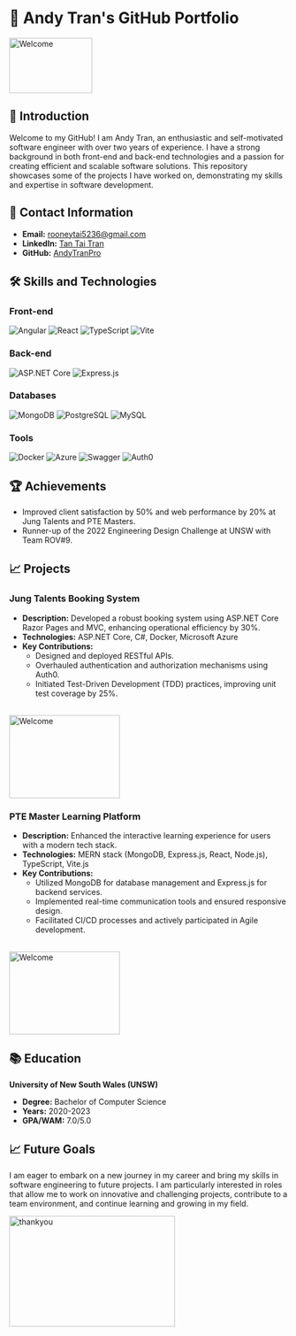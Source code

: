 # 📄 Andy Tran's GitHub Portfolio
<img src="https://media3.giphy.com/media/v1.Y2lkPTc5MGI3NjExZTkwa2wwZ2JvYTZ3bThvYm5pZGZuZTFrbDRvcWIxaGlxamw1YXBkaCZlcD12MV9pbnRlcm5hbF9naWZfYnlfaWQmY3Q9Zw/OK914NO5d8ey9sSNAQ/giphy.webp" width="150" height="100" alt="Welcome">

## 👋 Introduction

Welcome to my GitHub! I am Andy Tran, an enthusiastic and self-motivated software engineer with over two years of experience. I have a strong background in both front-end and back-end technologies and a passion for creating efficient and scalable software solutions. This repository showcases some of the projects I have worked on, demonstrating my skills and expertise in software development.

## 🔗 Contact Information

- **Email:** rooneytai5236@gmail.com
- **LinkedIn:** [Tan Tai Tran](https://www.linkedin.com/in/tan-tai-tran-6626732a5/)
- **GitHub:** [AndyTranPro](https://github.com/AndyTranPro)

## 🛠️ Skills and Technologies

### Front-end
![Angular](https://img.shields.io/badge/Angular-DD0031?style=for-the-badge&logo=angular&logoColor=white)
![React](https://img.shields.io/badge/React-61DAFB?style=for-the-badge&logo=react&logoColor=black)
![TypeScript](https://img.shields.io/badge/TypeScript-007ACC?style=for-the-badge&logo=typescript&logoColor=white)
![Vite](https://img.shields.io/badge/Vite-646CFF?style=for-the-badge&logo=vite&logoColor=white)

### Back-end
![ASP.NET Core](https://img.shields.io/badge/ASP.NET%20Core-512BD4?style=for-the-badge&logo=.net&logoColor=white)
![Express.js](https://img.shields.io/badge/Express.js-000000?style=for-the-badge&logo=express&logoColor=white)

### Databases
![MongoDB](https://img.shields.io/badge/MongoDB-47A248?style=for-the-badge&logo=mongodb&logoColor=white)
![PostgreSQL](https://img.shields.io/badge/PostgreSQL-336791?style=for-the-badge&logo=postgresql&logoColor=white)
![MySQL](https://img.shields.io/badge/MySQL-4479A1?style=for-the-badge&logo=mysql&logoColor=white)

### Tools
![Docker](https://img.shields.io/badge/Docker-2496ED?style=for-the-badge&logo=docker&logoColor=white)
![Azure](https://img.shields.io/badge/Azure-0078D4?style=for-the-badge&logo=microsoft-azure&logoColor=white)
![Swagger](https://img.shields.io/badge/Swagger-85EA2D?style=for-the-badge&logo=swagger&logoColor=black)
![Auth0](https://img.shields.io/badge/Auth0-EB5424?style=for-the-badge&logo=auth0&logoColor=white)

## 🏆 Achievements

- Improved client satisfaction by 50% and web performance by 20% at Jung Talents and PTE Masters.
- Runner-up of the 2022 Engineering Design Challenge at UNSW with Team ROV#9.

## 📈 Projects

### Jung Talents Booking System
- **Description:** Developed a robust booking system using ASP.NET Core Razor Pages and MVC, enhancing operational efficiency by 30%.
- **Technologies:** ASP.NET Core, C#, Docker, Microsoft Azure
- **Key Contributions:**
  - Designed and deployed RESTful APIs.
  - Overhauled authentication and authorization mechanisms using Auth0.
  - Initiated Test-Driven Development (TDD) practices, improving unit test coverage by 25%.
<br>
<img src="https://media.licdn.com/dms/image/D5603AQEBtqwPlnd1vg/profile-displayphoto-shrink_200_200/0/1680921187838?e=2147483647&v=beta&t=Yx1MP-DphWYG8EUD6lzmxOr5TRpwHnD_Vv1ZMt3Pno0" width="200" height="150" alt="Welcome">

### PTE Master Learning Platform
- **Description:** Enhanced the interactive learning experience for users with a modern tech stack.
- **Technologies:** MERN stack (MongoDB, Express.js, React, Node.js), TypeScript, Vite.js
- **Key Contributions:**
  - Utilized MongoDB for database management and Express.js for backend services.
  - Implemented real-time communication tools and ensured responsive design.
  - Facilitated CI/CD processes and actively participated in Agile development.
<br>
<img src="https://www.masterpte.com.au/assets/images/PTE-master.png" width="200" height="150" alt="Welcome">
<br>

## 📚 Education

**University of New South Wales (UNSW)**
- **Degree:** Bachelor of Computer Science
- **Years:** 2020-2023
- **GPA/WAM:** 7.0/5.0

## 📈 Future Goals

I am eager to embark on a new journey in my career and bring my skills in software engineering to future projects. I am particularly interested in roles that allow me to work on innovative and challenging projects, contribute to a team environment, and continue learning and growing in my field.

<img src="https://media2.giphy.com/media/v1.Y2lkPTc5MGI3NjExZmYyM2o1MzN1aHYzeTJzdG9pb3cwbXNlMGZ6bW41dGNjb2Jrc2hyaCZlcD12MV9pbnRlcm5hbF9naWZfYnlfaWQmY3Q9Zw/3o6ozuHcxTtVWJJn32/giphy.webp" width="300" height="200" alt="thankyou">
